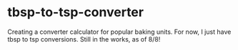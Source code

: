 # tbsp-to-tsp-converter
 
Creating a converter calculator for popular baking units. For now, I just have tbsp to tsp conversions. Still in the works, as of 8/8!
